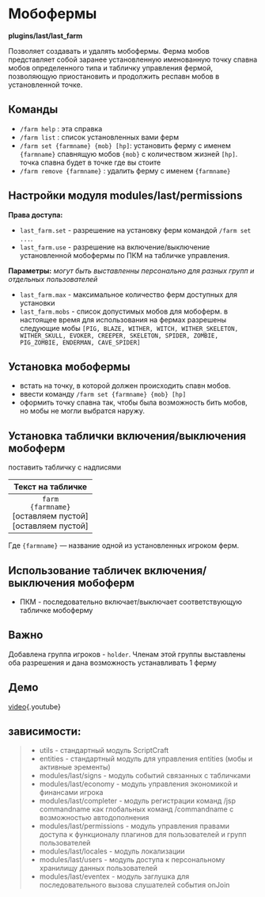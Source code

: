 <!-- TITLE: Мобофермы -->
<!-- SUBTITLE: Описание плагина мобоферм -->

# Мобофермы
**plugins/last/last_farm**

Позволяет создавать и удалять мобофермы. Ферма мобов представляет собой заранее установленную именованную точку спавна мобов определенного типа и табличку управления фермой, позволяющую приостановить и продолжить респавн мобов в установленной точке.

## Команды
- `/farm help` : эта справка
- `/farm list` : список установленных вами ферм
- `/farm set {farmname} {mob} [hp]`: установить ферму с именем `{farmname}` спавнящую мобов `{mob}` с количеством жизней `[hp]`. точка спавна будет в точке где вы стоите
- `/farm remove {farmname}` : удалить ферму с именем `{farmname}`


## Настройки модуля modules/last/permissions

**Права доступа:**
- `last_farm.set` - разрешение на установку ферм командой `/farm set ...`.
- `last_farm.use` - разрешение на включение/выключение установленной мобофермы по ПКМ на табличке управления.

**Параметры:** *могут быть выставленны персонально для разных групп и отдельных пользователей*
- `last_farm.max` - максимальное количество ферм доступных для установки 
- `last_farm.mobs` - список допустимых мобов для мобоферм. в настоящее время для использования на фермах разрешены следующие мобы `[PIG, BLAZE, WITHER, WITCH, WITHER_SKELETON, WITHER_SKULL, EVOKER, CREEPER, SKELETON, SPIDER, ZOMBIE, PIG_ZOMBIE, ENDERMAN, CAVE_SPIDER]`

## Установка мобофермы
- встать на точку, в которой должен происходить спавн мобов.
- ввести команду `/farm set {farmname} {mob} [hp]`
- оформить точку спавна так, чтобы была возможность бить мобов, но мобы не могли выбратся наружу.

## Установка таблички включения/выключения мобоферм
поставить табличку с надписями

|Текст на табличке|
|:---------------:|
|`farm` </br> `{farmname}` </br> [оставляем пустой] </br> [оставляем пустой]|

Где `{farmname}` — название одной из установленных игроком ферм.

## Использование табличек включения/выключения мобоферм
 - ПКМ - последовательно включает/выключает соответствующую табличке мобоферму
 
## Важно
 Добавлена группа игроков - `holder`. Членам этой группы выставлены оба разрешения и дана возможность устанавливать 1 ферму

## Демо
[video](https://gaming.youtube.com/watch?v=YJc4aJIWCm0&feature=share){.youtube}

## зависимости:
> - utils - стандартный модуль ScriptCraft
> - entities - стандартный модуль для управления entities (мобы и активные эременты)
> - modules/last/signs       - модуль событий связанных с табличками
> - modules/last/economy     - модуль управления экономикой и финансами игрока
> - modules/last/completer   - модуль регистрации команд /jsp commandname как глобальных команд /commandname с возможностью автодополнения
> - modules/last/permissions - модуль управления правами доступа к функционалу плагинов для пользователей и групп пользователей
> - modules/last/locales     - модуль локализации
> - modules/last/users       - модуль доступа к персональному хранилищу данных пользователей
> - modules/last/eventex     - модуль заглушка для последовательного вызова слушателей события onJoin